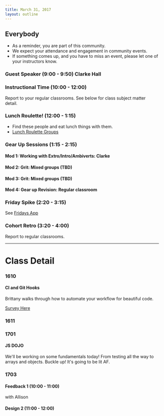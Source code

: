 ```yaml
---
title: March 31, 2017
layout: outline
---
```


## Everybody

- As a reminder, you are part of this community.
- We expect your attendance and engagement in community events.
- If something comes up, and you have to miss an event, please let one of your instructors know.

### Guest Speaker (9:00 - 9:50) Clarke Hall

### Instructional Time (10:00 - 12:00)
Report to your regular classrooms. See below for class subject matter detail.

### Lunch Roulette! (12:00 - 1:15)

* Find these people and eat lunch things with them.
* [Lunch Roulette
  Groups](https://github.com/turingschool/interdisciplinary-planning/blob/master/groups/20170324.markdown)

### Gear Up Sessions (1:15 - 2:15)

#### Mod 1: Working with Extro/Intro/Ambiverts:	Clarke
#### Mod 2: Grit:	Mixed groups (TBD)
#### Mod 3: Grit:	Mixed groups (TBD)
#### Mod 4: Gear up Revision:	Regular classroom

### Friday Spike (2:20 - 3:15)
See [Fridays App](https://turing-fridays.firebaseapp.com/)

### Cohort Retro (3:20 - 4:00)
Report to regular classrooms.

--------------------------------------------

# Class Detail

### 1610

#### CI and Git Hooks
Brittany walks through how to automate your workflow for beautiful code.

[Survey Here](https://goo.gl/forms/reVJNUYAcLFwVevm2)

### 1611


### 1701

#### JS DOJO

We'll be working on some fundamentals today! From testing all the way to arrays and objects. Buckle up! It's going to be lit AF.

### 1703

#### Feedback 1 (10:00 - 11:00)
with Allison

#### Design 2 (11:00 - 12:00)
